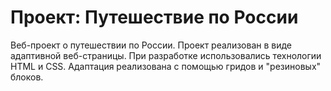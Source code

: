 # Проект: Путешествие по России

Веб-проект о путешествии по России.
Проект реализован в виде адаптивной веб-страницы. При разработке использовались технологии HTML и СSS. Адаптация реализована с помощью гридов и "резиновых" блоков. 


